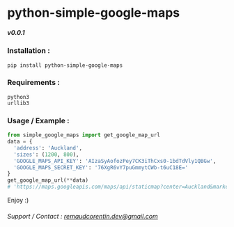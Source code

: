 # python-simple-google-maps
##### v0.0.1

### Installation :
`pip install python-simple-google-maps`  

### Requirements :
```
python3
urllib3
```

### Usage / Example :

```python
from simple_google_maps import get_google_map_url
data = {
  'address': 'Auckland',
  'sizes': (1200, 800),
  'GOOGLE_MAPS_API_KEY': 'AIzaSyAofozPey7CK3iThCxs0-1bdTdVly1QBGw',
  'GOOGLE_MAPS_SECRET_KEY': '76XgR6vY7puGmmytCWb-t6uC18E='
}
get_google_map_url(**data)
# 'https://maps.googleapis.com/maps/api/staticmap?center=Auckland&markers=color:red|Auckland&size=1200x800&key=AIzaSyAofozPey7CK3iThCxs0-1bdTdVly1QBGw&signature=29Sb4lQDjByRSIaAmkqYp4njHWk='

```  

Enjoy :)  

###### Support / Contact : remaudcorentin.dev@gmail.com

